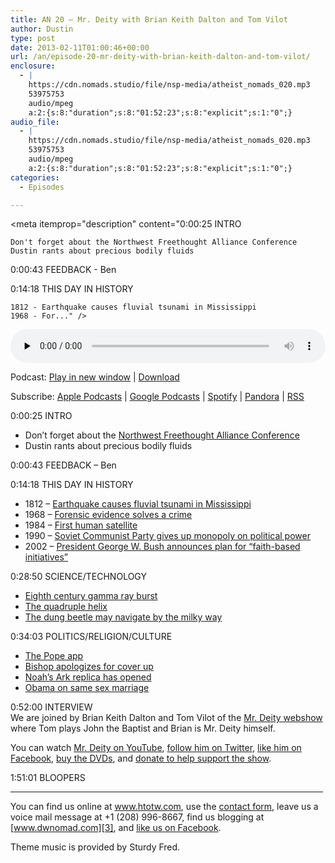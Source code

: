 ```yaml
---
title: AN 20 – Mr. Deity with Brian Keith Dalton and Tom Vilot
author: Dustin
type: post
date: 2013-02-11T01:00:46+00:00
url: /an/episode-20-mr-deity-with-brian-keith-dalton-and-tom-vilot/
enclosure:
  - |
    https://cdn.nomads.studio/file/nsp-media/atheist_nomads_020.mp3
    53975753
    audio/mpeg
    a:2:{s:8:"duration";s:8:"01:52:23";s:8:"explicit";s:1:"0";}
audio_file:
  - |
    https://cdn.nomads.studio/file/nsp-media/atheist_nomads_020.mp3
    53975753
    audio/mpeg
    a:2:{s:8:"duration";s:8:"01:52:23";s:8:"explicit";s:1:"0";}
categories:
  - Episodes

---
```

<div itemscope itemtype="http://schema.org/AudioObject">
  <meta itemprop="name" content="Episode 20 – Mr. Deity with Brian Keith Dalton and Tom Vilot" />
  
  <meta itemprop="uploadDate" content="2013-02-10T18:00:46-07:00" />
  
  <meta itemprop="encodingFormat" content="audio/mpeg" />
  
  <meta itemprop="duration" content="PT1H52M23S" />
  
  <meta itemprop="description" content="0:00:25 INTRO

 	Don't forget about the Northwest Freethought Alliance Conference
 	Dustin rants about precious bodily fluids

0:00:43 FEEDBACK - Ben

0:14:18 THIS DAY IN HISTORY

 	1812 - Earthquake causes fluvial tsunami in Mississippi
 	1968 - For..." />
  
  <meta itemprop="contentUrl" content="https://dts.podtrac.com/redirect.mp3/cdn.nomads.studio/file/nsp-media/atheist_nomads_020.mp3" />
  
  <meta itemprop="contentSize" content="51.5" />
  </p> 
  
  <div class="powerpress_player" id="powerpress_player_8275">
    <audio class="wp-audio-shortcode" id="audio-5218-19" preload="none" style="width: 100%;" controls="controls"><source type="audio/mpeg" src="https://dts.podtrac.com/redirect.mp3/cdn.nomads.studio/file/nsp-media/atheist_nomads_020.mp3?_=19" /><a href="https://dts.podtrac.com/redirect.mp3/cdn.nomads.studio/file/nsp-media/atheist_nomads_020.mp3">https://dts.podtrac.com/redirect.mp3/cdn.nomads.studio/file/nsp-media/atheist_nomads_020.mp3</a></audio>
  </div>
</div>

<p class="powerpress_links powerpress_links_mp3">
  Podcast: <a href="https://dts.podtrac.com/redirect.mp3/cdn.nomads.studio/file/nsp-media/atheist_nomads_020.mp3" class="powerpress_link_pinw" target="_blank" title="Play in new window" onclick="return powerpress_pinw('https://htotw.com/?powerpress_pinw=5218-podcast');" rel="nofollow">Play in new window</a> | <a href="https://dts.podtrac.com/redirect.mp3/cdn.nomads.studio/file/nsp-media/atheist_nomads_020.mp3" class="powerpress_link_d" title="Download" rel="nofollow" download="atheist_nomads_020.mp3">Download</a>
</p>

<p class="powerpress_links powerpress_subscribe_links">
  Subscribe: <a href="https://podcasts.apple.com/us/podcast/humanists-take-on-the-world/id530050098?mt=2&ls=1" class="powerpress_link_subscribe powerpress_link_subscribe_itunes" target="_blank" title="Subscribe on Apple Podcasts" rel="nofollow">Apple Podcasts</a> | <a href="https://www.google.com/podcasts?feed=aHR0cDovL2F0aGVpc3Rub21hZHMubGlic3luLmNvbS9yc3M%3D" class="powerpress_link_subscribe powerpress_link_subscribe_googleplay" target="_blank" title="Subscribe on Google Podcasts" rel="nofollow">Google Podcasts</a> | <a href="https://open.spotify.com/show/3LzK2xZGike6Tc1GEMtMbr?si=LieN9SNuTpq96smuaUsH8A" class="powerpress_link_subscribe powerpress_link_subscribe_spotify" target="_blank" title="Subscribe on Spotify" rel="nofollow">Spotify</a> | <a href="https://www.pandora.com/podcast/atheist-nomads/PC:10122?corr=62071012&part=ug" class="powerpress_link_subscribe powerpress_link_subscribe_pandora" target="_blank" title="Subscribe on Pandora" rel="nofollow">Pandora</a> | <a href="https://htotw.com/feed/podcast/" class="powerpress_link_subscribe powerpress_link_subscribe_rss" target="_blank" title="Subscribe via RSS" rel="nofollow">RSS</a>
</p>

0:00:25 INTRO

  * Don&#8217;t forget about the <a href="http://nwfreethought.org/" target="_blank" rel="noopener">Northwest Freethought Alliance Conference</a>
  * Dustin rants about precious bodily fluids

0:00:43 FEEDBACK &#8211; Ben

0:14:18 THIS DAY IN HISTORY

  * 1812 &#8211; <a href="http://www.history.com/this-day-in-history/earthquake-causes-fluvial-tsunami-in-mississippi" target="_blank" rel="noopener">Earthquake causes fluvial tsunami in Mississippi</a>
  * 1968 &#8211; <a href="http://www.history.com/this-day-in-history/forensic-evidence-solves-a-crime" target="_blank" rel="noopener">Forensic evidence solves a crime</a>
  * 1984 &#8211; <a href="http://www.history.com/this-day-in-history/first-human-satellite" target="_blank" rel="noopener">First human satellite</a>
  * 1990 &#8211; <a href="http://www.history.com/this-day-in-history/soviet-communist-party-gives-up-monopoly-on-political-power" target="_blank" rel="noopener">Soviet Communist Party gives up monopoly on political power</a>
  * 2002 &#8211; <a href="http://www.history.com/this-day-in-history/president-george-w-bush-announces-plan-for-faith-based-initiatives" target="_blank" rel="noopener">President George W. Bush announces plan for &#8220;faith-based initiatives&#8221;</a>

0:28:50 SCIENCE/TECHNOLOGY

  * <a href="http://metro.co.uk/2013/01/21/earth-hit-by-gamma-ray-burst-from-space-in-eighth-century-3360613/" target="_blank" rel="noopener">Eighth century gamma ray burst</a>
  * <a href="http://www.bbc.co.uk/news/science-environment-21091066" target="_blank" rel="noopener">The quadruple helix</a>
  * <a href="http://www.bbc.co.uk/news/science-environment-21150721" target="_blank" rel="noopener">The dung beetle may navigate by the milky way</a>

0:34:03 POLITICS/RELIGION/CULTURE

  * <a href="http://www.gmanetwork.com/news/story/291926/scitech/technology/vatican-launches-pope-app" target="_blank" rel="noopener">The Pope app</a>
  * <a href="http://www.npr.org/templates/story/story.php?storyId=169947484" target="_blank" rel="noopener">Bishop apologizes for cover up</a>
  * [Noah’s Ark replica has opened][1]
  * <a href="http://latimesblogs.latimes.com/lanow/2013/01/obamas-gay-rights-mention-in-inauguration-speech-right-direction.html" target="_blank" rel="noopener">Obama on same sex marriage</a>

0:52:00 INTERVIEW  
We are joined by Brian Keith Dalton and Tom Vilot of the <a href="http://mrdeity.com/" target="_blank" rel="noopener">Mr. Deity webshow</a> where Tom plays John the Baptist and Brian is Mr. Deity himself.

You can watch <a href="http://www.youtube.com/user/misterdeity" target="_blank" rel="noopener">Mr. Deity on YouTube</a>, <a href="https://twitter.com/mrdeity" target="_blank" rel="noopener">follow him on Twitter</a>, <a href="https://www.facebook.com/mrdeity" target="_blank" rel="noopener">like him on Facebook</a>, <a href="http://mrdeity.com/dvds.html" target="_blank" rel="noopener">buy the DVDs</a>, and [donate to help support the show][2].

1:51:01 BLOOPERS

<hr width="500" />

You can find us online at <a href="https://www.htotw.com/" target="_blank" rel="noopener">www.htotw.com</a>, use the [contact form](https://htotw.com/contact), leave us a voice mail message at +1 (208) 996-8667, find us blogging at [www.dwnomad.com][3], and <a href="https://htotw.com/facebook" target="_blank" rel="noopener">like us on Facebook</a>.

Theme music is provided by Sturdy Fred.

 [1]: http://www.weather.com/news/dutch-noahs-ark-20121212
 [2]: http://www.youtube.com/user/misterdeity
 [3]: http://www.dwnomad.com/